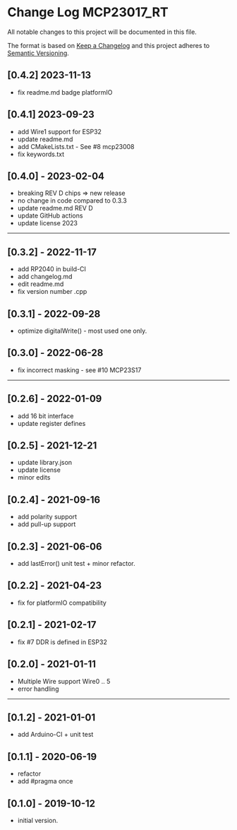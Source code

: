 # Change Log MCP23017_RT

All notable changes to this project will be documented in this file.

The format is based on [Keep a Changelog](http://keepachangelog.com/)
and this project adheres to [Semantic Versioning](http://semver.org/).


## [0.4.2] 2023-11-13
- fix readme.md badge platformIO


## [0.4.1] 2023-09-23
- add Wire1 support for ESP32
- update readme.md
- add CMakeLists.txt - See #8 mcp23008
- fix keywords.txt

## [0.4.0] - 2023-02-04
- breaking REV D chips => new release
- no change in code compared to 0.3.3
- update readme.md REV D
- update GitHub actions
- update license 2023

----

## [0.3.2] - 2022-11-17
- add RP2040 in build-CI
- add changelog.md
- edit readme.md
- fix version number .cpp

## [0.3.1] - 2022-09-28
- optimize digitalWrite() - most used one only.

## [0.3.0] - 2022-06-28
- fix incorrect masking - see #10 MCP23S17

----

## [0.2.6] - 2022-01-09
- add 16 bit interface
- update register defines

## [0.2.5] - 2021-12-21
- update library.json
- update license
- minor edits

## [0.2.4] - 2021-09-16
- add polarity support
- add pull-up support

## [0.2.3] - 2021-06-06
- add lastError() unit test + minor refactor.

## [0.2.2] - 2021-04-23
- fix for platformIO compatibility

## [0.2.1] - 2021-02-17
- fix #7 DDR is defined in ESP32

## [0.2.0] - 2021-01-11
- Multiple Wire support Wire0 .. 5
- error handling

----

## [0.1.2] - 2021-01-01
- add Arduino-CI + unit test

## [0.1.1] - 2020-06-19
- refactor
- add #pragma once

## [0.1.0] - 2019-10-12
- initial version.

